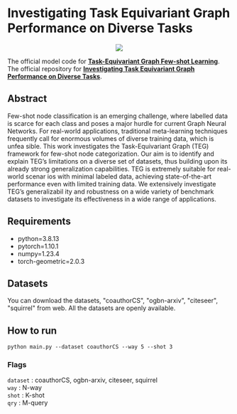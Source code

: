 # Investigating Task Equivariant Graph Performance on Diverse Tasks

<p align="center">   
    <a href="https://pytorch.org/" alt="PyTorch">
      <img src="https://img.shields.io/badge/PyTorch-%23EE4C2C.svg?e&logo=PyTorch&logoColor=white" /></a>
</p>

The official model code for [**Task-Equivariant Graph Few-shot Learning**](https://arxiv.org/abs/2305.18758).
<br>
The official repository for [**Investigating Task Equivariant Graph Performance on Diverse Tasks**](https://github.com/priyanshu1405/Task-Equivariant-Graph-Neural-Network).

## Abstract 
 Few-shot node classification is an emerging challenge, where labelled data
 is scarce for each class and poses a major hurdle for current Graph Neural
 Networks. For real-world applications, traditional meta-learning techniques
 frequently call for enormous volumes of diverse training data, which is unfea
sible. This work investigates the Task-Equivariant Graph (TEG) framework
 for few-shot node categorization. Our aim is to identify and explain TEG’s
 limitations on a diverse set of datasets, thus building upon its already strong
 generalization capabilities. TEG is extremely suitable for real-world scenar
ios with minimal labeled data, achieving state-of-the-art performance even
 with limited training data. We extensively investigate TEG’s generalizabil
ity and robustness on a wide variety of benchmark datasets to investigate its
 effectiveness in a wide range of applications.

    
## Requirements
- python=3.8.13
- pytorch=1.10.1
- numpy=1.23.4
- torch-geometric=2.0.3

## Datasets
You can download the datasets, "coauthorCS", "ogbn-arxiv", "citeseer", "squirrel" from web. All the datasets are openly available. 


## How to run
```
python main.py --dataset coauthorCS --way 5 --shot 3
```
### Flags
`dataset` : coauthorCS, ogbn-arxiv, citeseer, squirrel  
`way` : N-way  
`shot` : K-shot  
`qry` : M-query 
